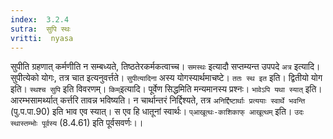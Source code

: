 ```yaml
---
index:  3.2.4
sutra:  सुपि स्थः
vritti:  nyasa
---
```


सुपीति ग्रहणात् कर्मणीति न सम्बध्यते, तिष्ठतेरकर्मकत्वाच्च। `समस्थः` इत्यादौ सप्तम्यन्त उपपदे `अत्र` इत्यादि। सुपीत्येको योगः, तत्र चात इत्यनुवर्त्तते। `सुपीत्यादिना` अस्य योगस्यार्थमाचष्टे। `ततः स्थ इत` इति। द्वितीयो योग इति। `स्थश्च सुपि` इति विवरणम्।
`किम्`इत्यादि। पूर्वेण सिद्धमिति मन्यमानस्य प्रश्नः। `भावेऽपि यथा स्यात्` इति। आरम्भसामर्थ्यात् कर्त्तरि तावन्न भविष्यति। न चार्थान्तरं निर्द्दिश्यते, तत्र `अनिर्द्दिष्टार्थाः प्रत्ययाः स्वार्थे भवन्ति` (पु.प.पा.90) इति भाव एव स्यात्। स एव हि धातूनां स्वार्थः। `प्आखूत्थः-काशिकाफ् आखूत्थम्` इति। `उदः स्थास्तम्भोः पूर्वस्य` (8.4.61) इति पूर्वसवर्णः।।

